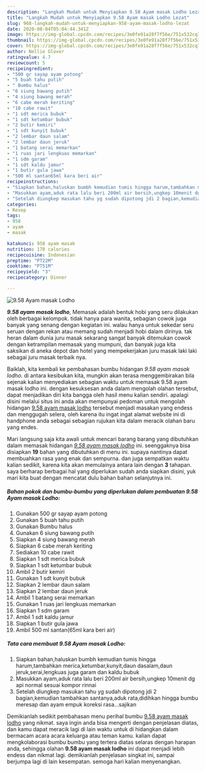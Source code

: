 ```yaml
---
description: "Langkah Mudah untuk Menyiapkan 9.58 Ayam masak Lodho Lezat"
title: "Langkah Mudah untuk Menyiapkan 9.58 Ayam masak Lodho Lezat"
slug: 968-langkah-mudah-untuk-menyiapkan-958-ayam-masak-lodho-lezat
date: 2020-08-04T05:04:44.341Z
image: https://img-global.cpcdn.com/recipes/3e0fe91a28f7f56e/751x532cq70/958-ayam-masak-lodho-foto-resep-utama.jpg
thumbnail: https://img-global.cpcdn.com/recipes/3e0fe91a28f7f56e/751x532cq70/958-ayam-masak-lodho-foto-resep-utama.jpg
cover: https://img-global.cpcdn.com/recipes/3e0fe91a28f7f56e/751x532cq70/958-ayam-masak-lodho-foto-resep-utama.jpg
author: Nellie Glover
ratingvalue: 4.7
reviewcount: 5
recipeingredient:
- "500 gr sayap ayam potong"
- "5 buah tahu putih"
- " Bumbu halus"
- "6 siung bawang putih"
- "4 siung bawang merah"
- "6 cabe merah keriting"
- "10 cabe rawit"
- "1 sdt merica bubuk"
- "1 sdt ketumbar bubuk"
- "2 butir kemiri"
- "1 sdt kunyit bubuk"
- "2 lembar daun salam"
- "2 lembar daun jeruk"
- "1 batang serai memarkan"
- "1 ruas jari lengkuas memarkan"
- "1 sdm garam"
- "1 sdt kaldu jamur"
- "1 butir gula jawa"
- "500 ml santan65ml kara beri air"
recipeinstructions:
- "Siapkan bahan,haluskan bumbh kemudian tumis hingga harum,tambahkan merica,ketumbar,kunyit,daun dasalam,daun jeruk,serai,lengkuas juga garam dan kaldu bubuk"
- "Masukkan ayam,aduk rata lalu beri 200ml air bersih,ungkep 10menit dg api normal sesuai kompor rinnai"
- "Setelah diungkep masukan tahu yg sudah dipotong jdi 2 bagian,kemudian tambahkan santanya,aduk rata,didihkan hingga bumbu meresap dan ayam empuk koreksi rasa...sajikan"
categories:
- Resep
tags:
- 958
- ayam
- masak

katakunci: 958 ayam masak 
nutrition: 170 calories
recipecuisine: Indonesian
preptime: "PT22M"
cooktime: "PT51M"
recipeyield: "3"
recipecategory: Dinner

---
```



![9.58 Ayam masak Lodho](https://img-global.cpcdn.com/recipes/3e0fe91a28f7f56e/751x532cq70/958-ayam-masak-lodho-foto-resep-utama.jpg)

<b><i>9.58 ayam masak lodho</i></b>, Memasak adalah bentuk hobi yang seru dilakukan oleh berbagai kelompok. tidak hanya para wanita, sebagian cowok juga banyak yang senang dengan kegiatan ini. walau hanya untuk sekedar seru seruan dengan rekan atau memang sudah menjadi hobi dalam dirinya. tak heran dalam dunia juru masak sekarang sangat banyak ditemukan cowok dengan ketrampilan memasak yang mumpuni, dan banyak juga kita saksikan di aneka depot dan hotel yang mempekerjakan juru masak laki laki sebagai juru masak terbaik nya.

Baiklah, kita kembali ke pembahasan bumbu hidangan <i>9.58 ayam masak lodho</i>. di antara kesibukan kita, mungkin akan terasa menggembirakan bila sejenak kalian menyediakan sebagian waktu untuk memasak 9.58 ayam masak lodho ini. dengan kesuksesan anda dalam mengolah olahan tersebut, dapat menjadikan diri kita bangga oleh hasil menu kalian sendiri. apalagi disini melalui situs ini anda akan mempunyai pedoman untuk mengolah hidangan <u>9.58 ayam masak lodho</u> tersebut menjadi masakan yang endess dan menggugah selera, oleh karena itu ingat ingat alamat website ini di handphone anda sebagai sebagian rujukan kita dalam meracik olahan baru yang endes.




Mari langsung saja kita awali untuk mencari barang barang yang dibutuhkan dalam memasak hidangan <u><i>9.58 ayam masak lodho</i></u> ini. seenggaknya bisa disiapkan <b>19</b> bahan yang dibutuhkan di menu ini. supaya nantinya dapat membuahkan rasa yang enak dan sempurna. dan juga sempatkan waktu kalian sedikit, karena kita akan memulainya antara lain dengan <b>3</b> tahapan. saya berharap berbagai hal yang diperlukan sudah anda siapkan disini, yuk mari kita buat dengan mencatat dulu bahan bahan selanjutnya ini.

<!--inarticleads1-->

##### Bahan pokok dan bumbu-bumbu yang diperlukan dalam pembuatan 9.58 Ayam masak Lodho:

1. Gunakan 500 gr sayap ayam potong
1. Gunakan 5 buah tahu putih
1. Gunakan  Bumbu halus
1. Gunakan 6 siung bawang putih
1. Siapkan 4 siung bawang merah
1. Siapkan 6 cabe merah keriting
1. Sediakan 10 cabe rawit
1. Siapkan 1 sdt merica bubuk
1. Siapkan 1 sdt ketumbar bubuk
1. Ambil 2 butir kemiri
1. Gunakan 1 sdt kunyit bubuk
1. Siapkan 2 lembar daun salam
1. Siapkan 2 lembar daun jeruk
1. Ambil 1 batang serai memarkan
1. Gunakan 1 ruas jari lengkuas memarkan
1. Siapkan 1 sdm garam
1. Ambil 1 sdt kaldu jamur
1. Siapkan 1 butir gula jawa
1. Ambil 500 ml santan(65ml kara beri air)




<!--inarticleads2-->

##### Tata cara membuat 9.58 Ayam masak Lodho:

1. Siapkan bahan,haluskan bumbh kemudian tumis hingga harum,tambahkan merica,ketumbar,kunyit,daun dasalam,daun jeruk,serai,lengkuas juga garam dan kaldu bubuk
1. Masukkan ayam,aduk rata lalu beri 200ml air bersih,ungkep 10menit dg api normal sesuai kompor rinnai
1. Setelah diungkep masukan tahu yg sudah dipotong jdi 2 bagian,kemudian tambahkan santanya,aduk rata,didihkan hingga bumbu meresap dan ayam empuk koreksi rasa...sajikan




Demikianlah sedikit pembahasan menu perihal bumbu <u>9.58 ayam masak lodho</u> yang nikmat. saya ingin anda bisa mengerti dengan penjelasan diatas, dan kamu dapat meracik lagi di lain waktu untuk di hidangkan dalam bermacam acara acara keluarga atau teman kamu. kalian dapat mengkolaborasi bumbu bumbu yang tertera diatas selaras dengan harapan anda, sehingga olahan <b>9.58 ayam masak lodho</b> ini dapat menjadi lebih endess dan nikmat lagi. demikianlah penjelasan singkat ini, sampai berjumpa lagi di lain kesempatan. semoga hari kalian menyenangkan.
